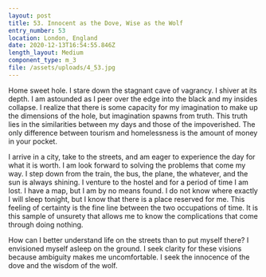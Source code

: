 ```yaml
---
layout: post
title: 53. Innocent as the Dove, Wise as the Wolf
entry_number: 53
location: London, England
date: 2020-12-13T16:54:55.846Z
length_layout: Medium
component_type: m_3
file: /assets/uploads/4_53.jpg
---
```

Home sweet hole. I stare down the stagnant cave of vagrancy. I shiver at its depth. I am astounded as I peer over the edge into the black and my insides collapse. I realize that there is some capacity for my imagination to make up the dimensions of the hole, but imagination spawns from truth. This truth lies in the similarities between my days and those of the impoverished. The only difference between tourism and homelessness is the amount of money in your pocket.
 
I arrive in a city, take to the streets, and am eager to experience the day for what it is worth. I am look forward to solving the problems that come my way. I step down from the train, the bus, the plane, the whatever, and the sun is always shining. I venture to the hostel and for a period of time I am lost. I have a map, but I am by no means found. I do not know where exactly I will sleep tonight, but I know that there is a place reserved for me. This feeling of certainty is the fine line between the two occupations of time. It is this sample of unsurety that allows me to know the complications that come through doing nothing.
 
How can I better understand life on the streets than to put myself there? I envisioned myself asleep on the ground. I seek clarity for these visions because ambiguity makes me uncomfortable. I seek the innocence of the dove and the wisdom of the wolf. 
